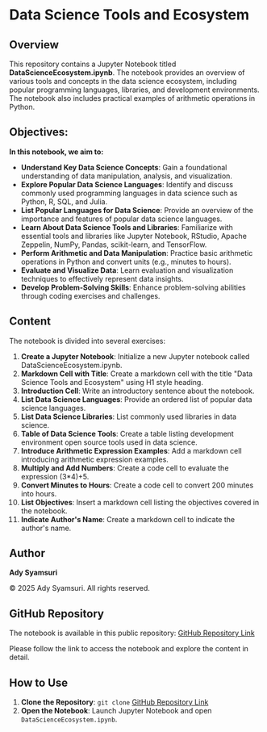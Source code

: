 # Data Science Tools and Ecosystem

## Overview
This repository contains a Jupyter Notebook titled **DataScienceEcosystem.ipynb**. The notebook provides an overview of various tools and concepts in the data science ecosystem, including popular programming languages, libraries, and development environments. The notebook also includes practical examples of arithmetic operations in Python.

## Objectives:
**In this notebook, we aim to:**
- **Understand Key Data Science Concepts**: Gain a foundational understanding of data manipulation, analysis, and visualization.
- **Explore Popular Data Science Languages**: Identify and discuss commonly used programming languages in data science such as Python, R, SQL, and Julia.
- **List Popular Languages for Data Science**: Provide an overview of the importance and features of popular data science languages.
- **Learn About Data Science Tools and Libraries**: Familiarize with essential tools and libraries like Jupyter Notebook, RStudio, Apache Zeppelin, NumPy, Pandas, scikit-learn, and TensorFlow.
- **Perform Arithmetic and Data Manipulation**: Practice basic arithmetic operations in Python and convert units (e.g., minutes to hours).
- **Evaluate and Visualize Data**: Learn evaluation and visualization techniques to effectively represent data insights.
- **Develop Problem-Solving Skills**: Enhance problem-solving abilities through coding exercises and challenges.

## Content
The notebook is divided into several exercises:
1. **Create a Jupyter Notebook**: Initialize a new Jupyter notebook called DataScienceEcosystem.ipynb.
2. **Markdown Cell with Title**: Create a markdown cell with the title "Data Science Tools and Ecosystem" using H1 style heading.
3. **Introduction Cell**: Write an introductory sentence about the notebook.
4. **List Data Science Languages**: Provide an ordered list of popular data science languages.
5. **List Data Science Libraries**: List commonly used libraries in data science.
6. **Table of Data Science Tools**: Create a table listing development environment open source tools used in data science.
7. **Introduce Arithmetic Expression Examples**: Add a markdown cell introducing arithmetic expression examples.
8. **Multiply and Add Numbers**: Create a code cell to evaluate the expression (3*4)+5.
9. **Convert Minutes to Hours**: Create a code cell to convert 200 minutes into hours.
10. **List Objectives**: Insert a markdown cell listing the objectives covered in the notebook.
11. **Indicate Author's Name**: Create a markdown cell to indicate the author's name.

## Author
**Ady Syamsuri**

© 2025 Ady Syamsuri. All rights reserved.

## GitHub Repository
The notebook is available in this public repository: [GitHub Repository Link](https://github.com/AdySU22/DataScience-IBM-Jupyter-Notebook.git)

Please follow the link to access the notebook and explore the content in detail.

## How to Use
1. **Clone the Repository**: `git clone` [GitHub Repository Link](https://github.com/AdySU22/DataScience-IBM-Jupyter-Notebook.git)
2. **Open the Notebook**: Launch Jupyter Notebook and open `DataScienceEcosystem.ipynb`.
